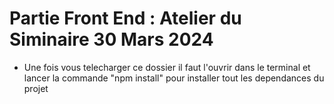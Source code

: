 # Partie Front End  : Atelier du Siminaire 30 Mars 2024
- Une fois vous telecharger ce dossier il faut l'ouvrir dans le terminal et lancer la commande "npm install" pour installer tout les dependances du projet 
 
 
